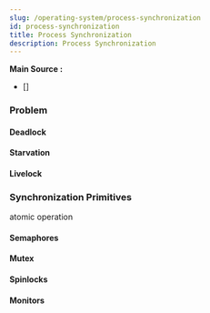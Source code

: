 ```yaml
---
slug: /operating-system/process-synchronization
id: process-synchronization
title: Process Synchronization
description: Process Synchronization
---
```


**Main Source :**

- []

### Problem

#### Deadlock

#### Starvation

#### Livelock

### Synchronization Primitives

atomic operation

#### Semaphores

#### Mutex

#### Spinlocks

#### Monitors
